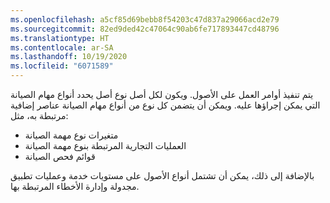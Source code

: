 ```yaml
---
ms.openlocfilehash: a5cf85d69bebb8f54203c47d837a29066acd2e79
ms.sourcegitcommit: 82ed9ded42c47064c90ab6fe717893447cd48796
ms.translationtype: HT
ms.contentlocale: ar-SA
ms.lasthandoff: 10/19/2020
ms.locfileid: "6071589"
---
```

يتم تنفيذ أوامر العمل على الأصول. ويكون لكل أصل نوع أصل يحدد أنواع مهام الصيانة التي يمكن إجراؤها عليه. ويمكن أن يتضمن كل نوع من أنواع مهام الصيانة عناصر إضافية مرتبطة به، مثل:

- متغيرات نوع مهمة الصيانة
- العمليات التجارية المرتبطة بنوع مهمة الصيانة
- قوائم فحص الصيانة

بالإضافة إلى ذلك، يمكن أن تشتمل أنواع الأصول على مستويات خدمة وعمليات تطبيق مجدولة وإدارة الأخطاء المرتبطة بها. 

